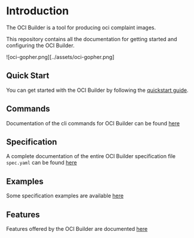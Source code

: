 # Introduction

The OCI Builder is a tool for producing oci complaint images. 

This repository contains all the documentation for getting started and configuring the OCI Builder.

![oci-gopher.png][../assets/oci-gopher.png]

## Quick Start

You can get started with the OCI Builder by following the [quickstart guide](./quickstart).

## Commands

Documentation of the cli commands for OCI Builder can be found [here](./commands/build)

## Specification

A complete documentation of the entire OCI Builder specification file `spec.yaml` can be found [here](./specification/specification/)

## Examples

Some specification examples are available [here](./examples/complete-spec)

## Features

Features offered by the OCI Builder are documented [here](./features/environment-variables)

